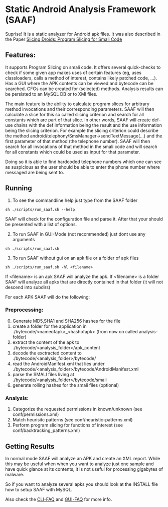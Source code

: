 # Static Android Analysis Framework (SAAF)

Suprise! It is a static analyzer for Android apk files. It was also described in the Paper [Slicing Droids: Program Slicing for Smali Code](http://www.ei.ruhr-uni-bochum.de/media/emma/veroeffentlichungen/2013/11/12/slicing_droids_sac13.pdf)

## Features:

It supports Program Slicing on smali code.
It offers several quick-checks to check if some given app makes uses of certain features (eg, uses classloaders, calls a method of interest, contains likely patched code, ...).
Has a GUI where the APK contents can be viewed and bytecode can be searched.
CFGs can be created for (selected) methods.
Analysis results can be persisted to an MySQL DB or to XMl files.

The main feature is the ability to calculate program slices for arbitrary method invocations and their corresponding parameters. 
SAAF will then calculate a slice for this so called slicing criterion and search for all constants which are part of that slice. 
In other words, SAAF will create def-use chains with the def information being the result and the use information being the slicing criterion.
For example the slicing criterion could describe the method android/telephony/SmsManager->sendTextMessage(...) and the first parameter 
of that method (the telephone number). SAAF will then search for all invocations of that method in the smali code and will search for all constants 
which could be used as input for that parameter. 

Doing so it is able to find hardcoded telephone numbers which one can see as suspicious as the user should be able to enter the phone number where 
messaged are being sent to.

## Running ##

1. To see the commandline help just type from the SAAF folder
```
sh ./scripts/run_saaf.sh --help
```
SAAF will check for the configuration file and parse it. After that your should be presented with a list of options.


2. To run SAAF in GUI-Mode (not recommended) just dont use any arguments
```
sh ./scripts/run_saaf.sh 
```
3. To run SAAF without gui on an apk file or a folder of apk files
```
sh ./scripts/run_saaf.sh -hl <filename>
```
If \<filename\> is an apk SAAF will analyze the apk.
If \<filename\> is a folder SAAF will analyze all apks that are directly contained in that folder (it will not descend into subdirs)

For each APK SAAF will do the following:

### Preprocessing:
0. Generate MD5,SHA1 and SHA256 hashes for the file
1. create a folder for the application in ./bytecode/\<nameofapk\>_\<hashofapk\> (from now on called analysis-folder)
2. extract the content of the apk to ./bytecode/\<analysis_folder\>/apk_content
3. decode the exctracted content to ./bytecode/\<analysis_folder\>/bytecode/
4. read the AndroidManifest.xml that lies under ./bytecode/\<analysis_folder\>/bytecode/AndroidManifest.xml
5. parse the SMALI files living at ./bytecode/\<analysis_folder\>/bytecode/smali
6. generate rolling hashes for the smali files (optional)

### Analysis:
1. Categorize the requested permissions in known/unknown (see conf/permissions.xml)
2. Match heurisitc patterns (see conf/heuristic-patterns.xml)
3. Perform program slicing for functions of interest (see conf/backtracking_patterns.xml)

## Getting Results ##
In normal mode SAAF will analyze an APK and create an XML report.
While this may be useful when when you want to analyze just one sample and have quick glance at its contents,
it is not useful for processing gigabytes of malware.

So if you want to analyze several apks you should look at the INSTALL file how to setup SAAF with MySQL.

Also check the [CLI-FAQ](doc-manually/user/FAQ-CLI.txt) and [GUI-FAQ](doc-manually/user/FAQ-GUI.txt) for more info.



